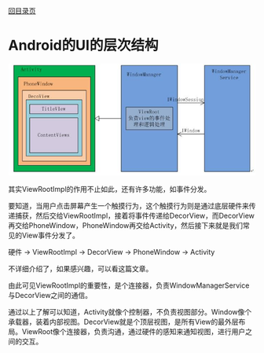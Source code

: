 [回目录页](..)

# Android的UI的层次结构

![Android UI结构](/image/activity_view_layer.png)


其实ViewRootImpl的作用不止如此，还有许多功能，如事件分发。

要知道，当用户点击屏幕产生一个触摸行为，这个触摸行为则是通过底层硬件来传递捕获，然后交给ViewRootImpl，接着将事件传递给DecorView，而DecorView再交给PhoneWindow，PhoneWindow再交给Activity，然后接下来就是我们常见的View事件分发了。

硬件 -> ViewRootImpl -> DecorView -> PhoneWindow -> Activity

不详细介绍了，如果感兴趣，可以看这篇文章。

由此可见ViewRootImpl的重要性，是个连接器，负责WindowManagerService与DecorView之间的通信。

通过以上了解可以知道，Activity就像个控制器，不负责视图部分。Window像个承载器，装着内部视图。DecorView就是个顶层视图，是所有View的最外层布局。ViewRoot像个连接器，负责沟通，通过硬件的感知来通知视图，进行用户之间的交互。